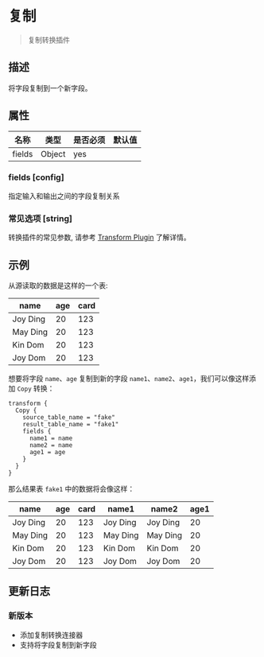 # 复制

> 复制转换插件

## 描述

将字段复制到一个新字段。

## 属性

|   名称   |   类型   | 是否必须 | 默认值 |
|--------|--------|------|-----|
| fields | Object | yes  |     |

### fields [config]

指定输入和输出之间的字段复制关系

### 常见选项 [string]

转换插件的常见参数, 请参考  [Transform Plugin](common-options.md) 了解详情。

## 示例

从源读取的数据是这样的一个表:

|   name   | age | card |
|----------|-----|------|
| Joy Ding | 20  | 123  |
| May Ding | 20  | 123  |
| Kin Dom  | 20  | 123  |
| Joy Dom  | 20  | 123  |

想要将字段 `name`、`age` 复制到新的字段 `name1`、`name2`、`age1`，我们可以像这样添加 `Copy` 转换：

```
transform {
  Copy {
    source_table_name = "fake"
    result_table_name = "fake1"
    fields {
      name1 = name
      name2 = name
      age1 = age
    }
  }
}
```

那么结果表 `fake1` 中的数据将会像这样：

|   name   | age | card |  name1   |  name2   | age1 |
|----------|-----|------|----------|----------|------|
| Joy Ding | 20  | 123  | Joy Ding | Joy Ding | 20   |
| May Ding | 20  | 123  | May Ding | May Ding | 20   |
| Kin Dom  | 20  | 123  | Kin Dom  | Kin Dom  | 20   |
| Joy Dom  | 20  | 123  | Joy Dom  | Joy Dom  | 20   |

## 更新日志

### 新版本

- 添加复制转换连接器
- 支持将字段复制到新字段

